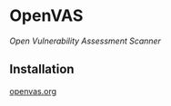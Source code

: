 # OpenVAS
*Open Vulnerability Assessment Scanner*

## Installation
[openvas.org](https://openvas.org)

